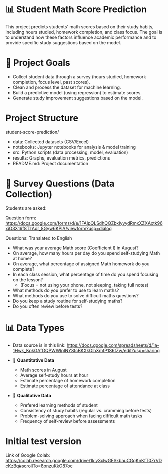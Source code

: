 # 📊 Student Math Score Prediction

This project predicts students' math scores based on their study habits, including hours studied, homework completion, and class focus.
The goal is to understand how these factors influence academic performance and to provide specific study suggestions based on the model.

# 🚀 Project Goals

- Collect student data through a survey (hours studied, homework completion, focus level, past scores).
- Clean and process the dataset for machine learning.
- Build a predictive model (using regression) to estimate scores.
- Generate study improvement suggestions based on the model.

# Project Structure
student-score-prediction/
- data: Collected datasets (CSV/Excel)
- notebooks: Jupyter notebooks for analysis & model training
- src: Python scripts (data processing, model, evaluation)
- results: Graphs, evaluation metrics, predictions
- README.md: Project documentation

# 📝 Survey Questions (Data Collection)
Students are asked: 

Question form: https://docs.google.com/forms/d/e/1FAIpQLSdhQQZbxIyvydRmxXZXAxtk96xiO3X16f8TzAdr_8Gyw6KPlA/viewform?usp=dialog

Questions: Translated to English
- What was your average Math score (Coefficient I) in August?
- On average, how many hours per day do you spend self-studying Math at home?
- On average, what percentage of assigned Math homework do you complete?
- In each class session, what percentage of time do you spend focusing on the lesson?
  + (Focus = not using your phone, not sleeping, taking full notes)
- What methods do you prefer to use to learn maths?
- What methods do you use to solve difficult maths questions?
- Do you keep a study routine for self-studying maths?
- Do you often review before tests?
 
# 📊 Data Types

- Data source is in this link: https://docs.google.com/spreadsheets/d/1a-1Hwk_KpkGAfGQPWWlpINY8tcBKXkOlhXmfP1S6tZw/edit?usp=sharing

- 🔢 **Quantitative Data**
  + Math scores in August
  + Average self-study hours at hour
  + Estimate percentage of homework completion
  + Estimate percentage of attendance at class
- 📝 **Qualitative Data**
  + Prefered learning methods of student
  + Consistency of study habits (regular vs. cramming before tests)
  + Problem-solving approach when facing difficult math tasks
  + Frequency of self-review before assessments

# Initial test version
Link of Google Colab: https://colab.research.google.com/drive/1kiy3xlwGESkbauCGqKnKfT0ZrVDcKzBq#scrollTo=8pnzuKkO87oc
